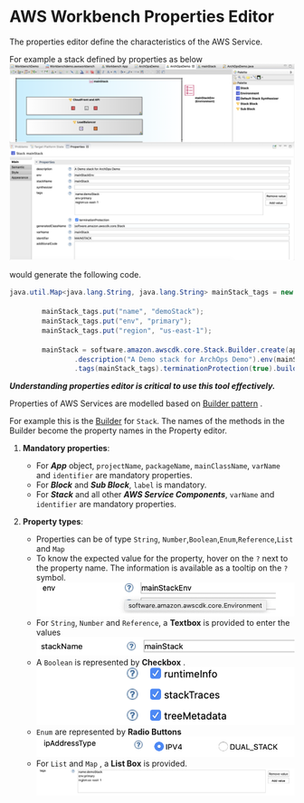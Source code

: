 

# AWS Workbench Properties Editor

The properties editor define the characteristics of the AWS Service. 

For example a stack defined by properties as below 
![Properties view](../images/getting-started-images/propertiesView.png)

would generate the following code. 

```java
java.util.Map<java.lang.String, java.lang.String> mainStack_tags = new java.util.HashMap<java.lang.String, java.lang.String>();

		mainStack_tags.put("name", "demoStack");
		mainStack_tags.put("env", "primary");
		mainStack_tags.put("region", "us-east-1");

		mainStack = software.amazon.awscdk.core.Stack.Builder.create(app1, "MAINSTACK")
				.description("A Demo stack for ArchOps Demo").env(mainStackEnv).stackName("mainStack")
				.tags(mainStack_tags).terminationProtection(true).build();

```

***Understanding properties editor is critical to use this tool effectively.***


Properties of AWS Services are modelled based on [Builder pattern](https://en.wikipedia.org/wiki/Builder_pattern) . 

For example this is the [Builder](https://docs.aws.amazon.com/cdk/api/latest/java/software/amazon/awscdk/core/Stack.Builder.html) for ```Stack```. The names of the methods in the Builder become the property names in the Property editor. 


1. **Mandatory properties**: 

    - For ***App*** object, ```projectName```, ```packageName```, ```mainClassName```, ```varName``` and ```identifier``` are mandatory properties.
    - For ***Block*** and ***Sub Block***, ```label``` is mandatory.
    - For ***Stack*** and all other ***AWS Service Components***, ```varName``` and ```identifier``` are mandatory properties.


2. **Property types**:
    - Properties can be of type ```String```, ```Number```,```Boolean```,```Enum```,```Reference```,```List``` and ```Map``` 
    - To know the expected value for the property, hover on the ```?``` next to the property name. The information is available as a tooltip on the ```?``` symbol. 
    ![tooltip](../images/getting-started-images/tooltip.png)
    - For ```String```, ```Number``` and ```Reference```, a **Textbox** is provided to enter the values
    ![textbox](../images/getting-started-images/textbox.png)
    - A ```Boolean``` is represented by **Checkbox**  . 
    ![checkbox](../images/getting-started-images/checkbox.png)
    - ```Enum``` are represented by **Radio Buttons**
    ![radio button](../images/getting-started-images/radiobutton.png)
    - For ```List``` and ```Map``` , a **List Box** is provided.
    ![list](../images/getting-started-images/map.png)



